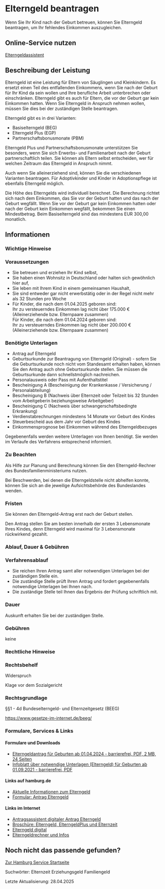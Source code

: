 




Elterngeld beantragen
=====================

Wenn Sie Ihr Kind nach der Geburt betreuen, können Sie Elterngeld beantragen, um Ihr fehlendes Einkommen auszugleichen.

Online-Service nutzen
---------------------

[Elterngeldassistent](https://serviceportal.hamburg.de/HamburgGateway/Service/Entry/Elterngeld)

Beschreibung der Leistung
-------------------------

Elterngeld ist eine Leistung für Eltern von Säuglingen und Kleinkindern. Es ersetzt einen Teil des entfallenden Einkommens, wenn Sie nach der Geburt für Ihr Kind da sein wollen und Ihre berufliche Arbeit unterbrechen oder einschränken. Elterngeld gibt es auch für Eltern, die vor der Geburt gar kein Einkommen hatten. Wenn Sie Elterngeld in Anspruch nehmen wollen, müssen Sie dies bei der zuständigen Stelle beantragen.  
  
Elterngeld gibt es in drei Varianten:

* Basiselterngeld (BEG)
* Elterngeld Plus (EGP)
* Partnerschaftsbonusmonate (PBM)

Elterngeld Plus und Partnerschaftsbonusmonate unterstützen Sie besonders, wenn Sie sich Erwerbs- und Familienarbeit nach der Geburt partnerschaftlich teilen. Sie können als Eltern selbst entscheiden, wer für welchen Zeitraum das Elterngeld in Anspruch nimmt.  
  
Auch wenn Sie alleinerziehend sind, können Sie die verschiedenen Varianten beantragen. Für Adoptivkinder und Kinder in Adoptionspflege ist ebenfalls Elterngeld möglich.  
  
Die Höhe des Elterngelds wird individuell berechnet. Die Berechnung richtet sich nach dem Einkommen, das Sie vor der Geburt hatten und das nach der Geburt wegfällt. Wenn Sie vor der Geburt gar kein Einkommen hatten oder nach der Geburt kein Einkommen wegfällt, bekommen Sie einen Mindestbetrag. Beim Basiselterngeld sind das mindestens EUR 300,00 monatlich.

Informationen
-------------

### Wichtige Hinweise

### Voraussetzungen

* Sie betreuen und erziehen Ihr Kind selbst,
* Sie haben einen Wohnsitz in Deutschland oder halten sich gewöhnlich hier auf,
* Sie leben mit Ihrem Kind in einem gemeinsamen Haushalt,
* Sie sind entweder gar nicht erwerbstätig oder in der Regel nicht mehr als 32 Stunden pro Woche
* Für Kinder, die nach dem 01.04.2025 geboren sind:  
  Ihr zu versteuerndes Einkommen lag nicht über 175.000 € (Alleinerziehende bzw. Elternpaare zusammen)  
  Für Kinder, die nach dem 01.04.2024 geboren sind:  
  Ihr zu versteuerndes Einkommen lag nicht über 200.000 € (Alleinerziehende bzw. Elternpaare zusammen)

### Benötigte Unterlagen

* Antrag auf Elterngeld
* Geburtsurkunde zur Beantragung von Elterngeld (Original) - sofern Sie die Geburtsurkunde noch nicht vom Standesamt erhalten haben, können Sie den Antrag auch ohne Geburtsurkunde stellen. Sie müssen die Geburtsurkunde dann schnellstmöglich nachreichen.
* Personalausweis oder Pass mit Aufenthaltstitel
* Bescheinigung A (Bescheinigung der Krankenkasse / Versicherung / Personalabteilung)
* Bescheinigung B (Nachweis über Elternzeit oder Teilzeit bis 32 Stunden vom Arbeitgeberin beziehungsweise Arbeitgeber)
* Bescheinigung C (Nachweis über schwangerschaftsbedingte Erkrankung)
* Verdienstabrechnungen mindestens 14 Monate vor Geburt des Kindes
* Steuerbescheid aus dem Jahr vor Geburt des Kindes
* Einkommensprognose bei Einkommen während des Elterngeldbezuges

Gegebenenfalls werden weitere Unterlagen von Ihnen benötigt. Sie werden im Verlaufe des Verfahrens entsprechend informiert.

### Zu Beachten

Als Hilfe zur Planung und Berechnung können Sie den Elterngeld-Rechner des Bundesfamilienministeriums nutzen.  
  
Bei Beschwerden, bei denen die Elterngeldstelle nicht abhelfen konnte, können Sie sich an die jeweilige Aufsichtsbehörde des Bundeslandes wenden.

### Fristen

Sie können den Elterngeld-Antrag erst nach der Geburt stellen.  
  
Den Antrag stellen Sie am besten innerhalb der ersten 3 Lebensmonate Ihres Kindes, denn Elterngeld wird maximal für 3 Lebensmonate rückwirkend gezahlt.

### Ablauf, Dauer & Gebühren

### Verfahrensablauf

* Sie reichen Ihren Antrag samt aller notwendigen Unterlagen bei der zuständigen Stelle ein.
* Die zuständige Stelle prüft Ihren Antrag und fordert gegebenenfalls notwendige Unterlagen bei Ihnen nach.
* Die zuständige Stelle teil Ihnen das Ergebnis der Prüfung schriftlich mit.

### Dauer

Auskunft erhalten Sie bei der zuständigen Stelle.

### Gebühren

keine

### Rechtliche Hinweise

### Rechtsbehelf

Widerspruch  
  
Klage vor dem Sozialgericht

### Rechtsgrundlage

§§1 - 4d Bundeselterngeld- und Elternzeitgesetz (BEEG)  
  
<https://www.gesetze-im-internet.de/beeg/>

### Formulare, Services & Links

#### Formulare und Downloads

* [Elterngeldantrag für Geburten ab 01.04.2024 - barrierefrei, PDF, 2 MB, 24 Seiten](https://fhh1.hamburg.de/Dibis/vordr/Einheitlicher_Elterngeldantrag_04_2024_DS-barrierefrei.pdf)
* [Infoblatt über notwendige Unterlagen (Elterngeld) für Geburten ab 01.09.2021 - barrierefrei, PDF](https://fhh1.hamburg.de/Dibis/vordr/4095-16_ab_09_21_Stand_01.01.23-barrierefrei.pdf)

#### Links auf hamburg.de

* [Aktuelle Informationen zum Elterngeld](https://www.hamburg.de/familienwegweiser/116064/elterngeld.html)
* [Formular: Antrag Elterngeld](https://www.hamburg.de/formulardownload/118148/elterngeld)

#### Links im Internet

* [Antragsassistent digitaler Antrag Elterngeld](https://www.elterngeld-digital.de/ams/Elterngeld/wizardng/FFE7CD?v=1643627670519)
* [Broschüre: Elterngeld, ElterngeldPlus und Elternzeit](https://www.bmfsfj.de/bmfsfj/service/publikationen/elterngeld-und-elternzeit-fuer-geburten-ab-01-09-2021-185102)
* [Elterngeld digital](https://www.elterngeld-digital.de/ams/Elterngeld/hilfe)
* [Elterngeldrechner und Infos](https://familienportal.de/familienportal/rechner-antraege/elterngeldrechner)

Noch nicht das passende gefunden?
---------------------------------

 [Zur Hamburg Service Startseite](/service/)

Suchwörter: Elternzeit Erziehungsgeld Familiengeld

Letzte Aktualisierung: 28.04.2025

